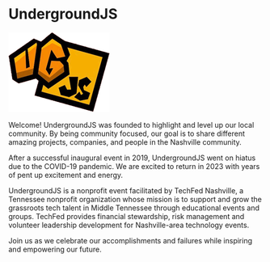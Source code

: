 # UndergroundJS

![UndergroundJS small color logo](../assets/ugjs-logo-sm-color.png)

Welcome! UndergroundJS was founded to highlight and level up our local community. By being community focused, our goal is to share different amazing projects, companies, and people in the Nashville community.

After a successful inaugural event in 2019, UndergroundJS went on hiatus due to the COVID-19 pandemic. We are excited to return in 2023 with years of pent up excitement and energy.

UndergroundJS is a nonprofit event facilitated by TechFed Nashville, a Tennessee nonprofit organization whose mission is to support and grow the grassroots tech talent in Middle Tennessee through educational events and groups. TechFed provides financial stewardship, risk management and volunteer leadership development for Nashville-area technology events.

Join us as we celebrate our accomplishments and failures while inspiring and empowering our future.
